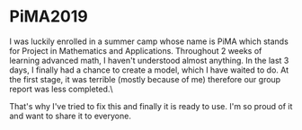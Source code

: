 # PiMA2019
I was luckily enrolled in a summer camp whose name is PiMA which stands for Project in Mathematics and Applications. Throughout 2 weeks of learning advanced math, I haven't understood almost anything. In the last 3 days, I finally had a chance to create a model, which I have waited to do. At the first stage, it was terrible (mostly because of me) therefore our group report was less completed.\

That's why I've tried to fix this and finally it is ready to use. I'm so proud of it and want to share it to everyone.

